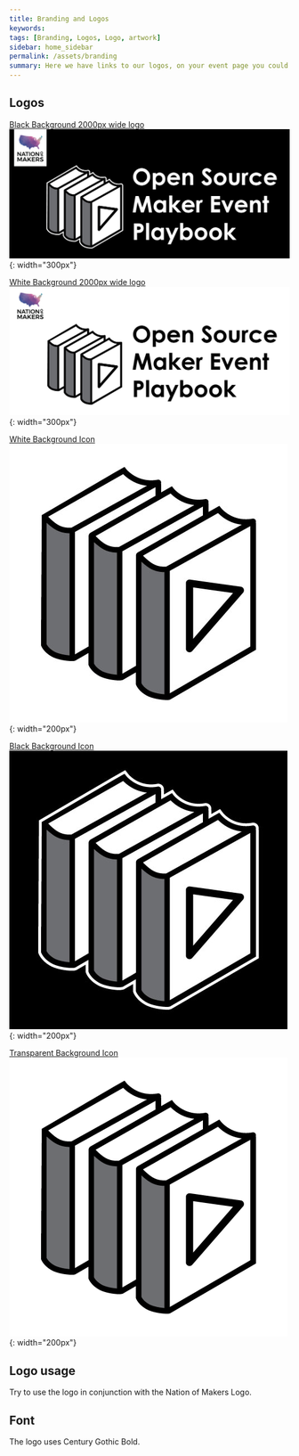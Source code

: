 ```yaml
---
title: Branding and Logos
keywords: 
tags: [Branding, Logos, Logo, artwork]
sidebar: home_sidebar
permalink: /assets/branding
summary: Here we have links to our logos, on your event page you could update this with your branding and logos.
---
```


## Logos

[Black Background 2000px wide logo](https://github.com/nationofmakers/maker-event-playbook/blob/master/assets/branding/OSMEP-dark-nom-2000px.jpg)
![Black Background 2000px wide logo](/assets/branding/OSMEP-dark-nom-2000px.jpg){: width="300px"}

[White Background 2000px wide logo](https://github.com/nationofmakers/maker-event-playbook/blob/master/assets/branding/OSMEP-light-nom-left.jpg)
![White Background 2000px wide logo](/assets/branding/OSMEP-light-nom-left.jpg){: width="300px"}

[White Background Icon](https://github.com/nationofmakers/maker-event-playbook/blob/master/assets/branding/OSMEP-light-icon.jpg)
![White Background Icon](/assets/branding/OSMEP-light-icon.jpg){: width="200px"}

[Black Background Icon](https://github.com/nationofmakers/maker-event-playbook/blob/master/assets/branding/OSMEP-black-icon.jpg)
![Black Background Icon](/assets/branding/OSMEP-black-icon.jpg){: width="200px"}

[Transparent Background Icon](https://github.com/nationofmakers/maker-event-playbook/blob/master/assets/branding/OSMEP-transp-icon.png)
![Transparent Background Icon](/assets/branding/OSMEP-transp-icon.png){: width="200px"}

## Logo usage

Try to use the logo in conjunction with the Nation of Makers Logo.

## Font

The logo uses Century Gothic Bold.
